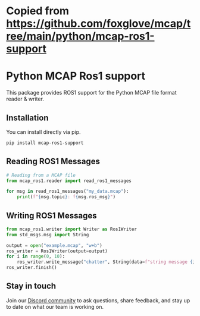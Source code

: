 # Copied from https://github.com/foxglove/mcap/tree/main/python/mcap-ros1-support

# Python MCAP Ros1 support

This package provides ROS1 support for the Python MCAP file format reader &amp;
writer.

## Installation

You can install directly via pip.

```bash
pip install mcap-ros1-support
```

## Reading ROS1 Messages

```python
# Reading from a MCAP file
from mcap_ros1.reader import read_ros1_messages

for msg in read_ros1_messages("my_data.mcap"):
    print(f"{msg.topic}: f{msg.ros_msg}")
```

## Writing ROS1 Messages

```python
from mcap_ros1.writer import Writer as Ros1Writer
from std_msgs.msg import String

output = open("example.mcap", "w+b")
ros_writer = Ros1Writer(output=output)
for i in range(0, 10):
    ros_writer.write_message("chatter", String(data=f"string message {i}"))
ros_writer.finish()
```

## Stay in touch

Join our [Discord community](https://foxglove.dev/chat) to ask questions,
share feedback, and stay up to date on what our team is working on.
